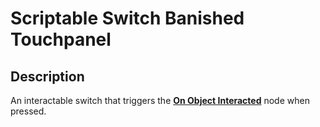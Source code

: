 # Scriptable Switch Banished Touchpanel

## Description

An interactable switch that triggers the [**On Object Interacted**](../scripting/../../../scripting/events-customs/on-object-interacted.md) node when pressed.
